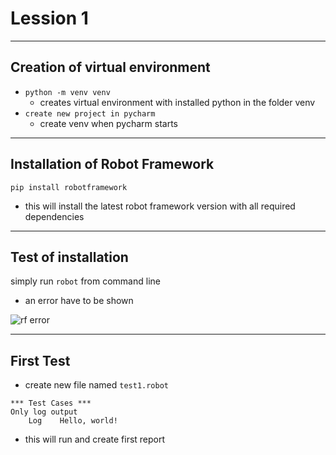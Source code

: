 # Lession 1

---

## Creation of virtual environment
- `python -m venv venv`
  - creates virtual environment with installed python in the folder venv
- `create new project in pycharm`
  - create venv when pycharm starts
---

## Installation of Robot Framework

```
pip install robotframework
```

- this will install the latest robot framework version with all required dependencies

---

## Test of installation

simply run `robot` from command line

- an error have to be shown

![rf error](../../5-RobotFramework/static_files/rf_error.png)

---

## First Test

- create new file named `test1.robot`

```robot
*** Test Cases ***
Only log output
    Log    Hello, world!
```


- this will run and create first report